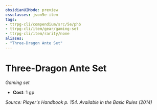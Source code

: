 ```yaml
---
obsidianUIMode: preview
cssclasses: json5e-item
tags:
- ttrpg-cli/compendium/src/5e/phb
- ttrpg-cli/item/gear/gaming-set
- ttrpg-cli/item/rarity/none
aliases: 
- "Three-Dragon Ante Set"
---
```

# Three-Dragon Ante Set
*Gaming set*  


- **Cost**: 1 gp

*Source: Player's Handbook p. 154. Available in the Basic Rules (2014)*